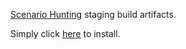 [Scenario Hunting](https://scenariohunting.com) staging build artifacts.

Simply click [here](https://miro.com/oauth/authorize/?response_type=code&client_id=3074457365545464670&redirect_uri=%2Fconfirm-app-install%2F) to install. 
